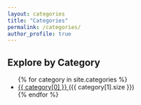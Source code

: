 ```yaml
---
layout: categories
title: "Categories"
permalink: /categories/
author_profile: true
---
```


<div class="categories-list">
  <h2>Explore by Category</h2>
  <ul>
    {% for category in site.categories %}
    <li>
      <a href="{{ site.baseurl }}/categories/{{ category[0] | slugify }}/">
        {{ category[0] }}
      </a> ({{ category[1].size }})
    </li>
    {% endfor %}
  </ul>
</div>
